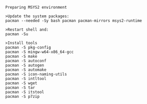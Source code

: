 ```
Preparing MSYS2 environment
```
	>Update the system packages:
	pacman --needed -Sy bash pacman pacman-mirrors msys2-runtime

	>Restart shell and:
	pacman -Su
	
	>Install tools
	pacman -S pkg-config
	pacman -S mingw-w64-x86_64-gcc
	pacman -S make
	pacman -S autoconf
	pacman -S autogen
	pacman -S automake
	pacman -S icon-naming-utils
	pacman -S intltool
	pacman -S wget
	pacman -S tar
	pacman -S itstool
	pacman -S p7zip
	